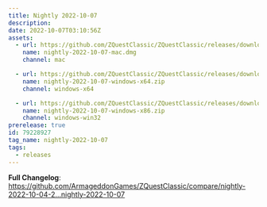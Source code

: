 ```yaml
---
title: Nightly 2022-10-07
description: 
date: 2022-10-07T03:10:56Z
assets: 
  - url: https://github.com/ZQuestClassic/ZQuestClassic/releases/download/nightly-2022-10-07/nightly-2022-10-07-mac.dmg
    name: nightly-2022-10-07-mac.dmg
    channel: mac

  - url: https://github.com/ZQuestClassic/ZQuestClassic/releases/download/nightly-2022-10-07/nightly-2022-10-07-windows-x64.zip
    name: nightly-2022-10-07-windows-x64.zip
    channel: windows-x64

  - url: https://github.com/ZQuestClassic/ZQuestClassic/releases/download/nightly-2022-10-07/nightly-2022-10-07-windows-x86.zip
    name: nightly-2022-10-07-windows-x86.zip
    channel: windows-win32
prerelease: true
id: 79228927
tag_name: nightly-2022-10-07
tags:
  - releases
---
```


**Full Changelog**: https://github.com/ArmageddonGames/ZQuestClassic/compare/nightly-2022-10-04-2...nightly-2022-10-07
